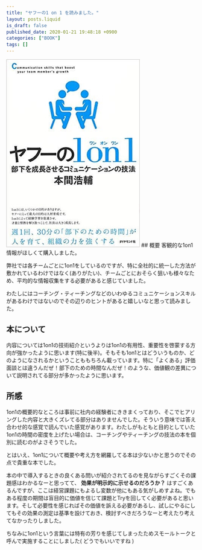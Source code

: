 ```yaml
---
title: "ヤフーの1 on 1 を読みました。"
layout: posts.liquid
is_draft: false
published_date: 2020-01-21 19:48:18 +0900
categories: ["BOOK"]
tags: []
---
```


<img class="in_article" src="/public/images/2020/01/img_9470.jpg">
## 概要
客観的な1on1情報がほしくて購入しました。

弊社では各チームごとに1on1をしているのですが、特に全社的に統一した方法が敷かれているわけではなく(ありがたい)、チームごとにおそらく狙いも様々なため、平均的な情報収集をする必要があると感じていました。

わたしにはコーチング・ティーチングなどのいわゆるコミュニケーションスキルがあるわけではないのでその辺りのヒントがあると嬉しいなと思って読みました。

## 本について
内容については1on1の技術紹介というよりは1on1の有用性、重要性を啓蒙する方向が強かったように思います(特に後半)。そもそも1on1とはどういうものか、どのようになされるかということももちろん載っています。特に「よくある」評価面談とは違うんだぜ！部下のための時間なんだぜ！のような、価値観の差異について説明されてる部分が多かったように思います。

## 所感
1on1の概要的なところは事前に社内の経験者にききまくっており、そこでヒアリングした内容と大きくズレてる部分はありませんでした。そういう意味では答え合わせ的な感覚で読んでいた感覚があります。わたしがもともと目的としていた1on1の時間の密度を上げたい場合は、コーチングやティーチングの技法の本を個別に読むのがよさそうでした。

とはいえ、1on1について概要や考え方を網羅してる本は少ないかと思うのでその点で貴重な本でした。

本の中で導入するときの良くある問いが紹介されてるのを見ながらすごくその課題感はわかるなーと思ってて、 **効果が明示的に示せるのだろうか？** はすごくあるんですが、ここは経営課題にもよるし変数が他にもある気がしめすよね。でもある程度の期間は盲目的に価値を信じて課題とTryを回してく必要があると思います。そして必要性を感じればその価値を訴える必要があるし、試しにやるにしてもその効果の測定は基準を設けておき、検討すべきだろうなーと考えたり考えてなかったりしました。

ちなみに1on1という言葉には特有の芳りを感じてしまったためスモールトークと呼んで実施することにしました( どうでもいいですね )


